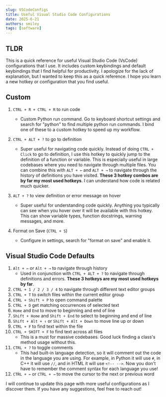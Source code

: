 ```yaml
---
slug: VSCodeConfigs
title: Useful Visual Studio Code Configurations
date: 2025-6-21
authors: smiley
tags: [software]
---
```


## TLDR

This is a quick reference for useful Visual Studio Code (VsCode) configurations that I use. It includes custom keybindings and default keybindings that I find helpful for productivity. I apologize for the lack of explanation, but I wanted to keep this as a quick reference. I hope you learn a new hotkey or configuration that you find useful.

## Custom

1. `CTRL + R + CTRL + R` to run code
   - Custom Python run command. Go to keyboard shortcut settings and search for "python" to find multiple python run commands. I bind one of these to a custom hotkey to speed up my workflow.
2. `CTRL + ALT + ?` to go to definition
   - Super useful for navigating code quickly. Instead of doing `CTRL + Click` to go to definition, I use this hotkey to quickly jump to the definition of a function or variable. This is especially useful in large codebases where you need to navigate through multiple files. You can combine this with `ALT + ←` and `ALT + →` to navigate through the history of definitions you have visited. **These 3 hotkey combos are by far my most used hotkeys**. I can understand how code is related much quicker.
3. `ALT + ?` to view definition or error message on hover

   - Super useful for understanding code quickly. Anything you typically can see when you hover over it will be available with this hotkey. This can show variable types, function docstrings, warning messages, and more.

4. Format on Save (`CTRL + S`)
   - Configure in settings, search for "format on save" and enable it.

## Visual Studio Code Defaults

1. `Alt + ←` or `Alt + →` to navigate through history
   - Used in conjunction with `CTRL + ALT + ?` to navigate through definitions and errors. **These 3 hotkeys are my most used hotkeys by far**.
2. `CTRL + 1 / 2 / 3 / 4` to navigate through different text editor groups
3. `CTRL + T` to switch files within the current editor group
4. `CTRL + Shift + P` to open command palette
5. `CTRL + D` get matching occurrences of selected text
6. `Home` and `End` to move to beginning and end of line
7. `Shift + Home` and `Shift + End` to select to beginning and end of line
8. `Shift + Alt + ↑` or `Shift + Alt + Down` to move line up or down
9. `CTRL + F` to find text within the file
10. `CTRL + SHIFT + F` to find text across all files
    - This is a must for massive codebases. Good luck finding a class's method usage without this.
11. `CTRL + ?` to toggle comments
    - This had built-in language detection, so it will comment out the code in the language you are using. For example, in Python it will use `#`, in C++ it will use `//`, and in HTML it will use `<!-- -->`. Now you don't have to remember the comment syntax for each language you use!
12. `CTRL + ←` or `CTRL + →` to move the cursor to the next or previous word

I will continue to update this page with more useful configurations as I discover them. If you have any suggestions, feel free to reach out!
